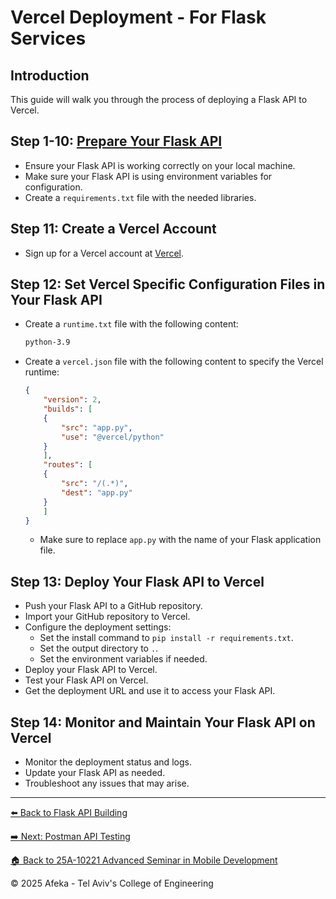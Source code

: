 # Vercel Deployment - For Flask Services

## Introduction

This guide will walk you through the process of deploying a Flask API to Vercel.

## Step 1-10: [Prepare Your Flask API](flask-api-building.md)

- Ensure your Flask API is working correctly on your local machine.
- Make sure your Flask API is using environment variables for configuration.
- Create a `requirements.txt` file with the needed libraries.

## Step 11: Create a Vercel Account

- Sign up for a Vercel account at [Vercel](https://vercel.com/).

## Step 12: Set Vercel Specific Configuration Files in Your Flask API

- Create a `runtime.txt` file with the following content:

    ```txt
    python-3.9
    ```

- Create a `vercel.json` file with the following content to specify the Vercel runtime:

    ```json
    {
        "version": 2,
        "builds": [
        {
            "src": "app.py",
            "use": "@vercel/python"
        }
        ],
        "routes": [
        {
            "src": "/(.*)",
            "dest": "app.py"
        }
        ]
    }
    ```

  - Make sure to replace `app.py` with the name of your Flask application file.

## Step 13: Deploy Your Flask API to Vercel

- Push your Flask API to a GitHub repository.
- Import your GitHub repository to Vercel.
- Configure the deployment settings:
  - Set the install command to `pip install -r requirements.txt`.
  - Set the output directory to `.`.
  - Set the environment variables if needed.
- Deploy your Flask API to Vercel.
- Test your Flask API on Vercel.
- Get the deployment URL and use it to access your Flask API.

## Step 14: Monitor and Maintain Your Flask API on Vercel

- Monitor the deployment status and logs.
- Update your Flask API as needed.
- Troubleshoot any issues that may arise.

---

[⬅️ Back to Flask API Building](flask-api-building.md)

[➡️ Next: Postman API Testing](postman-api-testing.md)

[🏠 Back to 25A-10221 Advanced Seminar in Mobile Development](../README.md)

© 2025 Afeka - Tel Aviv's College of Engineering
